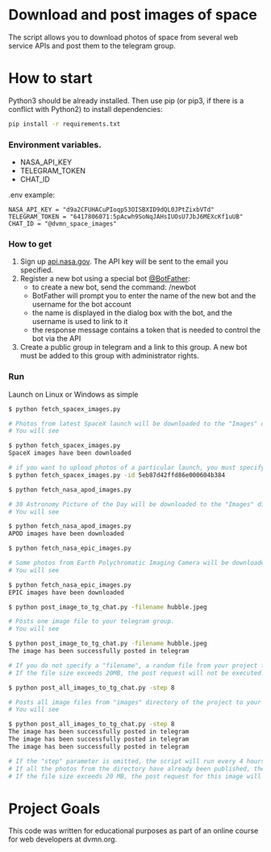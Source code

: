 # Download and post images of space
The script allows you to download photos of space from several web service APIs and post them to the telegram group. 

# How to start

Python3 should be already installed. Then use pip (or pip3, if there is a conflict with Python2) to install dependencies:

```bash
pip install -r requirements.txt
```

### Environment variables.

- NASA_API_KEY
- TELEGRAM_TOKEN
- CHAT_ID

.env example:

```
NASA_API_KEY = "d9a2CFUHACuPIoqp53OISBXID9dQL0JPtZixbVTd"
TELEGRAM_TOKEN = "6417806071:5pAcwh9SoNqJAHsIUOsU7JbJ6MEXcKf1uUB"
CHAT_ID = "@dvmn_space_images"
```
### How to get

1. Sign up [api.nasa.gov](https://api.nasa.gov/). The API key will be sent to the email you specified.
2. Register a new bot using a special bot [@BotFather](https://telegram.me/BotFather):
   - to create a new bot, send the command: /newbot
   - BotFather will prompt you to enter the name of the new bot and the username for the bot account
   - the name is displayed in the dialog box with the bot, and the username is used to link to it
   - the response message contains a token that is needed to control the bot via the API
3. Create a public group in telegram and a link to this group. A new bot must be added to this group with administrator rights.

### Run

Launch on Linux or Windows as simple

```bash
$ python fetch_spacex_images.py

# Photos from latest SpaceX launch will be downloaded to the "Images" directory of the project
# You will see

$ python fetch_spacex_images.py
SpaceX images have been downloaded

# if you want to upload photos of a particular launch, you must specify its ID using a key, for example:
$ python fetch_spacex_images.py -id 5eb87d42ffd86e000604b384
```

```bash
$ python fetch_nasa_apod_images.py  

# 30 Astronomy Picture of the Day will be downloaded to the "Images" directory of the project
# You will see

$ python fetch_nasa_apod_images.py
APOD images have been downloaded
```

```bash
$ python fetch_nasa_epic_images.py  

# Some photos from Earth Polychromatic Imaging Camera will be downloaded to the "images" directory of the project
# You will see

$ python fetch_nasa_epic_images.py
EPIC images have been downloaded
```

```bash
$ python post_image_to_tg_chat.py -filename hubble.jpeg

# Posts one image file to your telegram group. 
# You will see

$ python post_image_to_tg_chat.py -filename hubble.jpeg
The image has been successfully posted in telegram

# If you do not specify a "filename", a random file from your project folder "images" will be selected.
# If the file size exceeds 20MB, the post request will not be executed!
```

```bash
$ python post_all_images_to_tg_chat.py -step 8

# Posts all image files from "images" directory of the project to your telegram group every 8 hours.
# You will see

$ python post_all_images_to_tg_chat.py -step 8
The image has been successfully posted in telegram
The image has been successfully posted in telegram
The image has been successfully posted in telegram

# If the "step" parameter is omitted, the script will run every 4 hours by default.
# If all the photos from the directory have already been published, the script starts posting them again, shuffling the photos in random order.
# If the file size exceeds 20 MB, the post request for this image will not be executed!
```

# Project Goals

This code was written for educational purposes as part of an online course for web developers at dvmn.org.